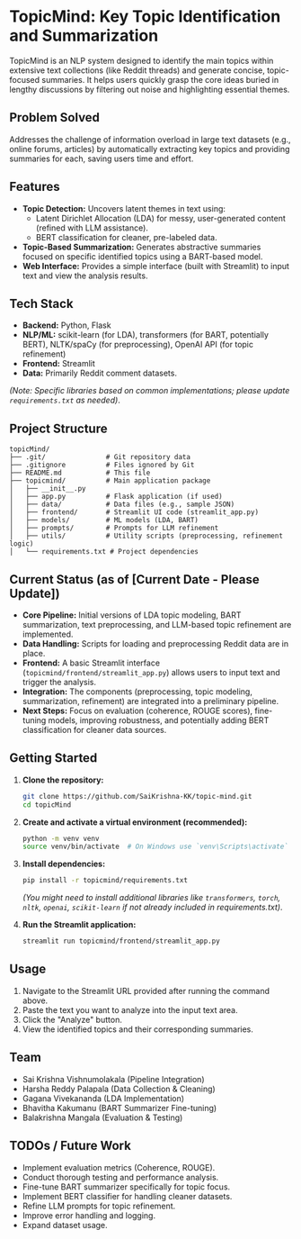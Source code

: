 # TopicMind: Key Topic Identification and Summarization

TopicMind is an NLP system designed to identify the main topics within extensive text collections (like Reddit threads) and generate concise, topic-focused summaries. It helps users quickly grasp the core ideas buried in lengthy discussions by filtering out noise and highlighting essential themes.

## Problem Solved

Addresses the challenge of information overload in large text datasets (e.g., online forums, articles) by automatically extracting key topics and providing summaries for each, saving users time and effort.

## Features

*   **Topic Detection:** Uncovers latent themes in text using:
    *   Latent Dirichlet Allocation (LDA) for messy, user-generated content (refined with LLM assistance).
    *   BERT classification for cleaner, pre-labeled data.
*   **Topic-Based Summarization:** Generates abstractive summaries focused on specific identified topics using a BART-based model.
*   **Web Interface:** Provides a simple interface (built with Streamlit) to input text and view the analysis results.

## Tech Stack

*   **Backend:** Python, Flask
*   **NLP/ML:** scikit-learn (for LDA), transformers (for BART, potentially BERT), NLTK/spaCy (for preprocessing), OpenAI API (for topic refinement)
*   **Frontend:** Streamlit
*   **Data:** Primarily Reddit comment datasets.

_(Note: Specific libraries based on common implementations; please update `requirements.txt` as needed)_.

## Project Structure

```
topicMind/
├── .git/               # Git repository data
├── .gitignore          # Files ignored by Git
├── README.md           # This file
├── topicmind/          # Main application package
│   ├── __init__.py
│   ├── app.py          # Flask application (if used)
│   ├── data/           # Data files (e.g., sample JSON)
│   ├── frontend/       # Streamlit UI code (streamlit_app.py)
│   ├── models/         # ML models (LDA, BART)
│   ├── prompts/        # Prompts for LLM refinement
│   ├── utils/          # Utility scripts (preprocessing, refinement logic)
│   └── requirements.txt # Project dependencies
```

## Current Status (as of [Current Date - Please Update])

*   **Core Pipeline:** Initial versions of LDA topic modeling, BART summarization, text preprocessing, and LLM-based topic refinement are implemented.
*   **Data Handling:** Scripts for loading and preprocessing Reddit data are in place.
*   **Frontend:** A basic Streamlit interface (`topicmind/frontend/streamlit_app.py`) allows users to input text and trigger the analysis.
*   **Integration:** The components (preprocessing, topic modeling, summarization, refinement) are integrated into a preliminary pipeline.
*   **Next Steps:** Focus on evaluation (coherence, ROUGE scores), fine-tuning models, improving robustness, and potentially adding BERT classification for cleaner data sources.

## Getting Started

1.  **Clone the repository:**
    ```bash
    git clone https://github.com/SaiKrishna-KK/topic-mind.git
    cd topicMind
    ```
2.  **Create and activate a virtual environment (recommended):**
    ```bash
    python -m venv venv
    source venv/bin/activate  # On Windows use `venv\Scripts\activate`
    ```
3.  **Install dependencies:**
    ```bash
    pip install -r topicmind/requirements.txt
    ```
    _(You might need to install additional libraries like `transformers`, `torch`, `nltk`, `openai`, `scikit-learn` if not already included in requirements.txt)_.

4.  **Run the Streamlit application:**
    ```bash
    streamlit run topicmind/frontend/streamlit_app.py
    ```

## Usage

1.  Navigate to the Streamlit URL provided after running the command above.
2.  Paste the text you want to analyze into the input text area.
3.  Click the "Analyze" button.
4.  View the identified topics and their corresponding summaries.

## Team

*   Sai Krishna Vishnumolakala (Pipeline Integration)
*   Harsha Reddy Palapala (Data Collection & Cleaning)
*   Gagana Vivekananda (LDA Implementation)
*   Bhavitha Kakumanu (BART Summarizer Fine-tuning)
*   Balakrishna Mangala (Evaluation & Testing)

## TODOs / Future Work

*   Implement evaluation metrics (Coherence, ROUGE).
*   Conduct thorough testing and performance analysis.
*   Fine-tune BART summarizer specifically for topic focus.
*   Implement BERT classifier for handling cleaner datasets.
*   Refine LLM prompts for topic refinement.
*   Improve error handling and logging.
*   Expand dataset usage. 
